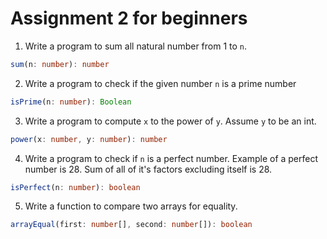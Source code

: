 # Assignment 2 for beginners

1. Write a program to sum all natural number from 1 to `n`.

```typescript
sum(n: number): number
```

2. Write a program to check if the given number `n` is a prime number

```typescript
isPrime(n: number): Boolean
```

3. Write a program to compute `x` to the power of `y`. Assume `y` to be an int.

```typescript
power(x: number, y: number): number
```

4. Write a program to check if `n` is a perfect number. Example of a perfect
   number is 28. Sum of all of it's factors excluding itself is 28.

```typescript
isPerfect(n: number): boolean
```

5. Write a function to compare two arrays for equality.

```typescript
arrayEqual(first: number[], second: number[]): boolean
```
